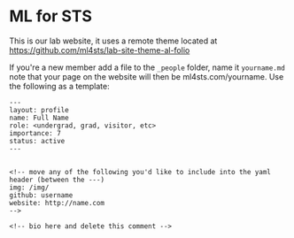 # ML for STS


This is our lab website, it uses a remote theme located at https://github.com/ml4sts/lab-site-theme-al-folio


If you're a new member add a file to the `_people` folder, name it `yourname.md`
note that your page on the website will then be ml4sts.com/yourname. Use the
following as a template:

```
---
layout: profile
name: Full Name
role: <undergrad, grad, visitor, etc>
importance: 7
status: active
---


<!-- move any of the following you'd like to include into the yaml header (between the ---)
img: /img/
github: username
website: http://name.com
-->

<!-- bio here and delete this comment -->
```
